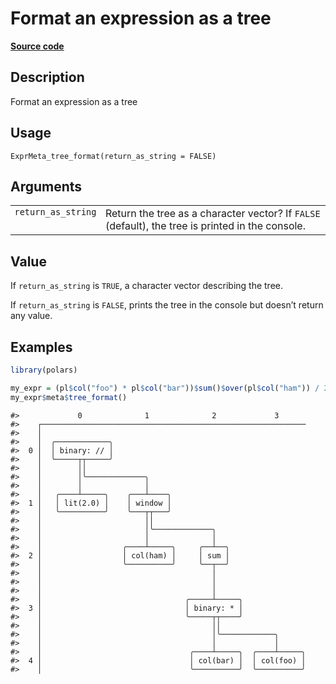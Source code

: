 

# Format an expression as a tree

[**Source code**](https://github.com/pola-rs/r-polars/tree/c47431ca69622f79ed7a3f1d7bfee6075ffabfee/R/expr__meta.R#L158)

## Description

Format an expression as a tree

## Usage

<pre><code class='language-R'>ExprMeta_tree_format(return_as_string = FALSE)
</code></pre>

## Arguments

<table>
<tr>
<td style="white-space: nowrap; font-family: monospace; vertical-align: top">
<code id="ExprMeta_tree_format_:_return_as_string">return_as_string</code>
</td>
<td>
Return the tree as a character vector? If <code>FALSE</code> (default),
the tree is printed in the console.
</td>
</tr>
</table>

## Value

If <code>return_as_string</code> is <code>TRUE</code>, a character
vector describing the tree.

If <code>return_as_string</code> is <code>FALSE</code>, prints the tree
in the console but doesn’t return any value.

## Examples

``` r
library(polars)

my_expr = (pl$col("foo") * pl$col("bar"))$sum()$over(pl$col("ham")) / 2
my_expr$meta$tree_format()
```

    #>             0              1              2             3
    #>    ┌───────────────────────────────────────────────────────────
    #>    │
    #>    │  ╭────────────╮
    #>  0 │  │ binary: // │
    #>    │  ╰─────┬┬─────╯
    #>    │        ││
    #>    │        │╰─────────────╮
    #>    │        │              │
    #>    │   ╭────┴─────╮    ╭───┴────╮
    #>  1 │   │ lit(2.0) │    │ window │
    #>    │   ╰──────────╯    ╰───┬┬───╯
    #>    │                       ││
    #>    │                       │╰─────────────╮
    #>    │                       │              │
    #>    │                  ╭────┴─────╮     ╭──┴──╮
    #>  2 │                  │ col(ham) │     │ sum │
    #>    │                  ╰──────────╯     ╰──┬──╯
    #>    │                                      │
    #>    │                                      │
    #>    │                                      │
    #>    │                                ╭─────┴─────╮
    #>  3 │                                │ binary: * │
    #>    │                                ╰─────┬┬────╯
    #>    │                                      ││
    #>    │                                      │╰────────────╮
    #>    │                                      │             │
    #>    │                                 ╭────┴─────╮  ╭────┴─────╮
    #>  4 │                                 │ col(bar) │  │ col(foo) │
    #>    │                                 ╰──────────╯  ╰──────────╯
